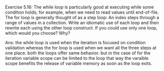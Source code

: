 Exercise 5.16: The while loop is particularly good at executing while
some condition holds; for example, when we need to read values until
end-of-file. The for loop is generally thought of as a step loop: An index
steps through a range of values in a collection. Write an idiomatic use of
each loop and then rewrite each using the other loop construct. If you
could use only one loop, which would you choose? Why?

Ans: the while loop is used when the iteration is focused on condition validation whereas the for loop is used when we want all the three steps at one place.
both the loops offer same behavior. but in the case of for the iteration variable scope can be limited to the loop that way the varaible scope benefits the release of variable memory as soon as the loop exits.